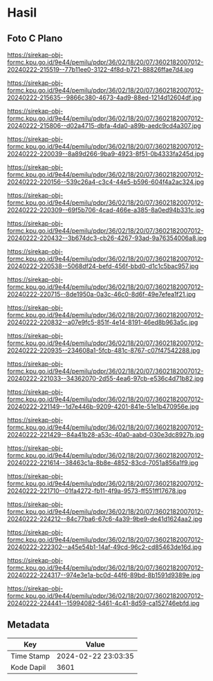 # Hasil

## Foto C Plano

https://sirekap-obj-formc.kpu.go.id/9e44/pemilu/pdpr/36/02/18/20/07/3602182007012-20240222-215519--77b11ee0-3122-4f8d-b721-88826ffae7d4.jpg

https://sirekap-obj-formc.kpu.go.id/9e44/pemilu/pdpr/36/02/18/20/07/3602182007012-20240222-215635--9866c380-4673-4ad9-88ed-1214d12604df.jpg

https://sirekap-obj-formc.kpu.go.id/9e44/pemilu/pdpr/36/02/18/20/07/3602182007012-20240222-215806--d02a4715-dbfa-4da0-a89b-aedc9cd4a307.jpg

https://sirekap-obj-formc.kpu.go.id/9e44/pemilu/pdpr/36/02/18/20/07/3602182007012-20240222-220039--8a89d266-9ba9-4923-8f51-0b4333fa245d.jpg

https://sirekap-obj-formc.kpu.go.id/9e44/pemilu/pdpr/36/02/18/20/07/3602182007012-20240222-220156--539c26a4-c3c4-44e5-b596-604f4a2ac324.jpg

https://sirekap-obj-formc.kpu.go.id/9e44/pemilu/pdpr/36/02/18/20/07/3602182007012-20240222-220309--69f5b706-4cad-466e-a385-8a0ed94b331c.jpg

https://sirekap-obj-formc.kpu.go.id/9e44/pemilu/pdpr/36/02/18/20/07/3602182007012-20240222-220432--3b674dc3-cb26-4267-93ad-9a76354006a8.jpg

https://sirekap-obj-formc.kpu.go.id/9e44/pemilu/pdpr/36/02/18/20/07/3602182007012-20240222-220538--5068df24-befd-456f-bbd0-d1c1c5bac957.jpg

https://sirekap-obj-formc.kpu.go.id/9e44/pemilu/pdpr/36/02/18/20/07/3602182007012-20240222-220715--8de1950a-0a3c-46c0-8d6f-49e7efea1f21.jpg

https://sirekap-obj-formc.kpu.go.id/9e44/pemilu/pdpr/36/02/18/20/07/3602182007012-20240222-220832--a07e9fc5-851f-4e14-8191-46ed8b963a5c.jpg

https://sirekap-obj-formc.kpu.go.id/9e44/pemilu/pdpr/36/02/18/20/07/3602182007012-20240222-220935--234608a1-5fcb-481c-8767-c07f47542288.jpg

https://sirekap-obj-formc.kpu.go.id/9e44/pemilu/pdpr/36/02/18/20/07/3602182007012-20240222-221033--34362070-2d55-4ea6-97cb-e536c4d71b82.jpg

https://sirekap-obj-formc.kpu.go.id/9e44/pemilu/pdpr/36/02/18/20/07/3602182007012-20240222-221149--1d7e446b-9209-4201-841e-51e1b470956e.jpg

https://sirekap-obj-formc.kpu.go.id/9e44/pemilu/pdpr/36/02/18/20/07/3602182007012-20240222-221429--84a41b28-a53c-40a0-aabd-030e3dc8927b.jpg

https://sirekap-obj-formc.kpu.go.id/9e44/pemilu/pdpr/36/02/18/20/07/3602182007012-20240222-221614--38463c1a-8b8e-4852-83cd-7051a856a1f9.jpg

https://sirekap-obj-formc.kpu.go.id/9e44/pemilu/pdpr/36/02/18/20/07/3602182007012-20240222-221710--01fa4272-fb11-4f9a-9573-ff551ff17678.jpg

https://sirekap-obj-formc.kpu.go.id/9e44/pemilu/pdpr/36/02/18/20/07/3602182007012-20240222-224212--84c77ba6-67c6-4a39-9be9-de41d1624aa2.jpg

https://sirekap-obj-formc.kpu.go.id/9e44/pemilu/pdpr/36/02/18/20/07/3602182007012-20240222-222302--a45e54b1-14af-49cd-96c2-cd85463de16d.jpg

https://sirekap-obj-formc.kpu.go.id/9e44/pemilu/pdpr/36/02/18/20/07/3602182007012-20240222-224317--974e3e1a-bc0d-44f6-89bd-8b1591d9389e.jpg

https://sirekap-obj-formc.kpu.go.id/9e44/pemilu/pdpr/36/02/18/20/07/3602182007012-20240222-224441--15994082-5461-4c41-8d59-ca152746ebfd.jpg


## Metadata

| Key        | Value               |
| ---------- | ------------------- |
| Time Stamp | 2024-02-22 23:03:35 |
| Kode Dapil | 3601                |



